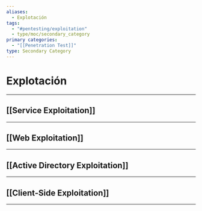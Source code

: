 ```yaml
---
aliases:
  - Explotación
tags:
  - "#pentesting/exploitation"
  - type/moc/secondary_category
primary categories:
  - "[[Penetration Test]]"
type: Secondary Category
---
```

# Explotación

***

## [[Service Exploitation]]


***

## [[Web Exploitation]]


***

## [[Active Directory Exploitation]]


***

## [[Client-Side Exploitation]]


***
